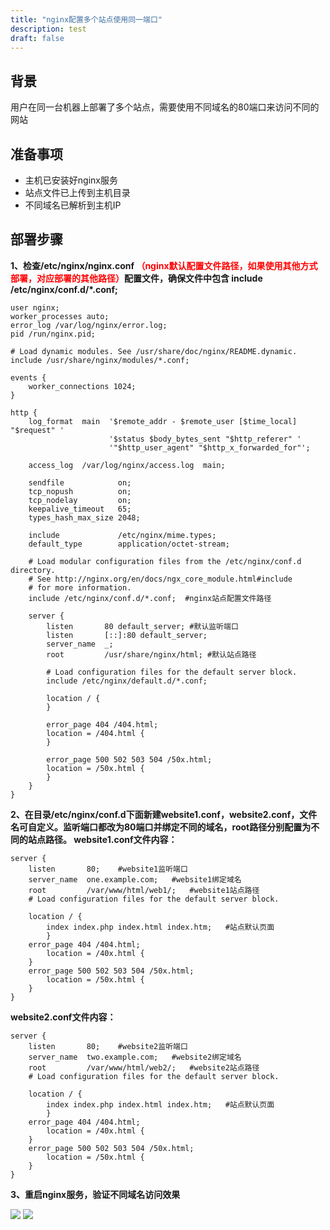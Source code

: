 ```yaml
---
title: "nginx配置多个站点使用同一端口"
description: test
draft: false
---
```


## 背景

用户在同一台机器上部署了多个站点，需要使用不同域名的80端口来访问不同的网站

## 准备事项

* 主机已安装好nginx服务
* 站点文件已上传到主机目录
* 不同域名已解析到主机IP

## 部署步骤
**1、检查/etc/nginx/nginx.conf <span style="color:red">（nginx默认配置文件路径，如果使用其他方式部署，对应部署的其他路径）</span>配置文件，确保文件中包含 include /etc/nginx/conf.d/*.conf;**

```nginx
user nginx;
worker_processes auto;
error_log /var/log/nginx/error.log;
pid /run/nginx.pid;

# Load dynamic modules. See /usr/share/doc/nginx/README.dynamic.
include /usr/share/nginx/modules/*.conf;

events {
    worker_connections 1024;
}

http {
    log_format  main  '$remote_addr - $remote_user [$time_local] "$request" '
                      '$status $body_bytes_sent "$http_referer" '
                      '"$http_user_agent" "$http_x_forwarded_for"';

    access_log  /var/log/nginx/access.log  main;

    sendfile            on;
    tcp_nopush          on;
    tcp_nodelay         on;
    keepalive_timeout   65;
    types_hash_max_size 2048;

    include             /etc/nginx/mime.types;
    default_type        application/octet-stream;

    # Load modular configuration files from the /etc/nginx/conf.d directory.
    # See http://nginx.org/en/docs/ngx_core_module.html#include
    # for more information.
    include /etc/nginx/conf.d/*.conf;  #nginx站点配置文件路径

    server {
        listen       80 default_server; #默认监听端口
        listen       [::]:80 default_server;
        server_name  _;
        root         /usr/share/nginx/html; #默认站点路径

        # Load configuration files for the default server block.
        include /etc/nginx/default.d/*.conf;

        location / {
        }

        error_page 404 /404.html;
        location = /404.html {
        }

        error_page 500 502 503 504 /50x.html;
        location = /50x.html {
        }
    }
}
```
**2、在目录/etc/nginx/conf.d下面新建website1.conf，website2.conf，文件名可自定义。监听端口都改为80端口并绑定不同的域名，root路径分别配置为不同的站点路径。
website1.conf文件内容：**

```nginx
server {
    listen       80;	#website1监听端口
    server_name  one.example.com;	#website1绑定域名
    root         /var/www/html/web1/;	#website1站点路径
    # Load configuration files for the default server block.

    location / {
        index index.php index.html index.htm;	#站点默认页面
        }
    error_page 404 /404.html;
        location = /40x.html {
    }
    error_page 500 502 503 504 /50x.html;
        location = /50x.html {
    }
}
```

**website2.conf文件内容：**
```nginx
server {
    listen       80;	#website2监听端口
    server_name  two.example.com;	#website2绑定域名
    root         /var/www/html/web2/;	#website2站点路径
    # Load configuration files for the default server block.

    location / {
        index index.php index.html index.htm;	#站点默认页面
        }
    error_page 404 /404.html;
        location = /40x.html {
    }
    error_page 500 502 503 504 /50x.html;
        location = /50x.html {
    }
}
```
**3、重启nginx服务，验证不同域名访问效果**

![](../../_images/nginx_mulitple_sites1.png)
![](../../_images/nginx_mulitple_sites2.png)